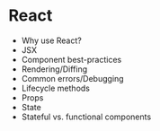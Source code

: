 # React

* Why use React?
* JSX
* Component best-practices
* Rendering/Diffing
* Common errors/Debugging
* Lifecycle methods
* Props
* State
* Stateful vs. functional components

